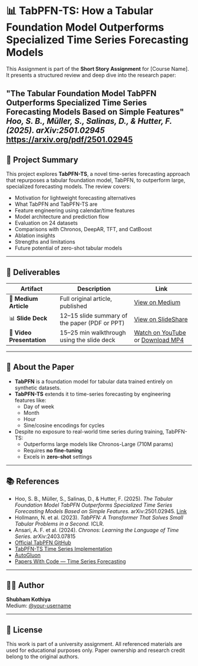# 📊 TabPFN-TS: How a Tabular Foundation Model Outperforms Specialized Time Series Forecasting Models

This Assignment is part of the **Short Story Assignment** for [Course Name]. It presents a structured review and deep dive into the research paper:

 **"The Tabular Foundation Model TabPFN Outperforms Specialized Time Series Forecasting Models Based on Simple Features"**  
 *Hoo, S. B., Müller, S., Salinas, D., & Hutter, F. (2025). arXiv:2501.02945*
https://arxiv.org/pdf/2501.02945
---

## 📄 Project Summary

This project explores **TabPFN-TS**, a novel time-series forecasting approach that repurposes a tabular foundation model, TabPFN, to outperform large, specialized forecasting models. The review covers:

- Motivation for lightweight forecasting alternatives  
- What TabPFN and TabPFN-TS are  
- Feature engineering using calendar/time features  
- Model architecture and prediction flow  
- Evaluation on 24 datasets  
- Comparisons with Chronos, DeepAR, TFT, and CatBoost  
- Ablation insights  
- Strengths and limitations  
- Future potential of zero-shot tabular models

---

## 📌 Deliverables

| Artifact | Description | Link |
|---------|-------------|------|
| 📖 **Medium Article** | Full original article, published | [View on Medium](https://medium.com/@ShubhamKothiya/tabpfn-ts-how-a-tabular-foundation-model-outperforms-specialized-time-series-forecasting-models-e06533e059f5) |
| 📊 **Slide Deck** | 12–15 slide summary of the paper (PDF or PPT) | [View on SlideShare](https://www.slideshare.net/slideshow/tabpfn-ts-outperforming-specialized-time-series-models/278856313)  |
| 🎥 **Video Presentation** | 15–25 min walkthrough using the slide deck | [Watch on YouTube](https://www.youtube.com/watch?v=your-video-id) or [Download MP4](./video/TabPFN_TS_Review.mp4) |

---




## 🧠 About the Paper

- **TabPFN** is a foundation model for tabular data trained entirely on synthetic datasets.
- **TabPFN-TS** extends it to time-series forecasting by engineering features like:
  - Day of week
  - Month
  - Hour
  - Sine/cosine encodings for cycles
- Despite no exposure to real-world time series during training, TabPFN-TS:
  - Outperforms large models like Chronos-Large (710M params)
  - Requires **no fine-tuning**
  - Excels in **zero-shot** settings

---

## 📚 References

- Hoo, S. B., Müller, S., Salinas, D., & Hutter, F. (2025). *The Tabular Foundation Model TabPFN Outperforms Specialized Time Series Forecasting Models Based on Simple Features.* arXiv:2501.02945. [Link](https://arxiv.org/abs/2501.02945)
- Hollmann, N. et al. (2023). *TabPFN: A Transformer That Solves Small Tabular Problems in a Second.* ICLR.
- Ansari, A. F. et al. (2024). *Chronos: Learning the Language of Time Series.* arXiv:2403.07815
- [Official TabPFN GitHub](https://github.com/automl/tabpfn-client)
- [TabPFN-TS Time Series Implementation](https://github.com/liam-sbhoo/tabpfn-time-series)
- [AutoGluon](https://github.com/awslabs/autogluon)
- [Papers With Code — Time Series Forecasting](https://paperswithcode.com/task/time-series-forecasting)

---

## 🙋‍♂️ Author

**Shubham Kothiya**  
Medium: [@your-username](https://medium.com/@your-username)  

---



## 📢 License

This work is part of a university assignment. All referenced materials are used for educational purposes only. Paper ownership and research credit belong to the original authors.

